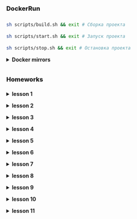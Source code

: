 ### DockerRun
```sh
sh scripts/build.sh && exit # Сборка проекта
```
```sh
sh scripts/start.sh && exit # Запуск проекта
```
```sh
sh scripts/stop.sh && exit # Остановка проекта
```
<details class="block"><summary>Docker mirrors</summary>

- Добавить зеркала для Docker (Windows: `%USERNAME%\.docker\daemon.json`)
```text
"registry-mirrors": [
    "https://huecker.io",
    "https://dockerhub.timeweb.cloud",
    "https://daocloud.io",
    "https://mirror.gcr.io"
]
```

</details>

### Homeworks
<details class="block"><summary>lesson 1</summary>

![lesson_1](screenshots/lesson_1.png)

</details>
<details class="block"><summary>lesson 2</summary>

[lesson_2 commit](https://github.com/crasher307/php/pull/1/files)

</details>
<details class="block"><summary>lesson 3</summary>

![lesson_3](screenshots/lesson_3.png)
[lesson_3 commit](https://github.com/crasher307/php/pull/2/files)

</details>
<details class="block"><summary>lesson 4</summary>

[lesson_4 commit](https://github.com/crasher307/php/pull/3/files)

</details>
<details class="block"><summary>lesson 5</summary>

[lesson_5 commit](https://github.com/crasher307/php/pull/4/files)

</details>
<details class="block"><summary>lesson 6</summary>

[lesson_6 commit](https://github.com/crasher307/php/pull/5/files)

</details>
<details class="block"><summary>lesson 7</summary>

[lesson_7 commit](https://github.com/crasher307/php/pull/6/files)

</details>
<details class="block"><summary>lesson 8</summary>

[lesson_8 commit](https://github.com/crasher307/php/pull/7/files)

</details>
<details class="block"><summary>lesson 9</summary>

[lesson_9 commit](https://github.com/crasher307/php/pull/8/files)

</details>
<details class="block"><summary>lesson 10</summary>

[lesson_10 commit](https://github.com/crasher307/php/pull/9/files)
```console
php artisan queue:listen
php artisan schedule:work
```

</details>
<details class="block"><summary>lesson 11</summary>

[lesson_11 commit](https://github.com/crasher307/php/pull/10/files)
```console
docker exec -it laravel bash
npm i
nmp run build
```

</details>

### <div class="hidden">Other</div>
<details class="block hidden"><summary>Стили для IDE</summary>

<style>
h1, h2, h3, h4, h5, h6 {
    font-weight: 800;
    margin: 0 0 10px;
    padding: 20px 0 10px;
}
.block {
    margin: 0 0 0 1em;
    padding: 0 0 1em;
}
.block > summary {
    margin: 0 0 0 -1em;
    font-weight: bold;
    cursor: pointer;
}
.block pre {
    border-radius: 10px;
    margin: 10px 0;
    padding: 0.8em 1em;
}
.block pre + pre {
    margin: -8px 0 10px;
}
.hidden {
  display: none;
}
</style>

</details>